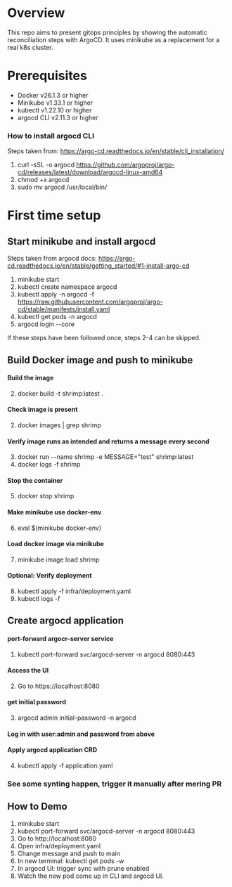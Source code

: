 # Overview

This repo aims to present gitops principles by showing the automatic reconciliation steps with ArgoCD.
It uses minikube as a replacement for a real k8s cluster.

# Prerequisites
- Docker v26.1.3 or higher
- Minikube v1.33.1 or higher
- kubectl v1.22.10 or higher
- argocd CLI v2.11.3 or higher

### How to install argocd CLI

Steps taken from: https://argo-cd.readthedocs.io/en/stable/cli_installation/

1. curl -sSL -o argocd https://github.com/argoproj/argo-cd/releases/latest/download/argocd-linux-amd64
2. chmod +x argocd
3. sudo mv argocd /usr/local/bin/

# First time setup

## Start minikube and install argocd

Steps taken from argocd docs: https://argo-cd.readthedocs.io/en/stable/getting_started/#1-install-argo-cd

1. minikube start
2. kubectl create namespace argocd
3. kubectl apply -n argocd -f https://raw.githubusercontent.com/argoproj/argo-cd/stable/manifests/install.yaml
3. kubectl get pods -n argocd
4. argocd login --core

If these steps have been followed once, steps 2-4 can be skipped.

## Build Docker image and push to minikube

#### Build the image
2. docker build -t shrimp:latest .
#### Check image is present
2. docker images | grep shrimp 
#### Verify image runs as intended and returns a message every second
3. docker run --name shrimp -e MESSAGE="test" shrimp:latest
4. docker logs -f shrimp
#### Stop the container
5. docker stop shrimp
#### Make minikube use docker-env
6. eval $(minikube docker-env)
#### Load docker image via minikube
7. minikube image load shrimp
#### Optional: Verify deployment
8. kubectl apply -f infra/deployment.yaml
9. kubectl logs -f <pod-name>

## Create argocd application

#### port-forward argocr-server service
1. kubectl port-forward svc/argocd-server -n argocd 8080:443
#### Access the UI
2. Go to https://localhost:8080
#### get initial password
3. argocd admin initial-password -n argocd
#### Log in with user:admin and password from above
#### Apply argocd application CRD
4. kubectl apply -f application.yaml
### See some synting happen, trigger it manually after mering PR

## How to Demo

1. minikube start
2. kubectl port-forward svc/argocd-server -n argocd 8080:443
3. Go to http://localhost:8080
4. Open infra/deployment.yaml
5. Change message and push to main
5. In new terminal: kubectl get pods -w
6. In argocd UI: trigger sync with prune enabled
7. Watch the new pod come up in CLI and argocd UI.

